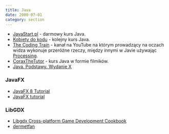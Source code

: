 ```yaml
---
title: Java
date: 2000-07-01
category: section
---
```


- [JavaStart.pl] - darmowy kurs Java.
- [Kobiety do kodu] - kolejny kurs Java.
- [The Coding Train] - kanał na YouTube na którym prowadzący na oczach widza wykonuje przeróżne rzeczy, między innymi w Javie używając [Processing].
- [CoraxTheTutor] - kurs Java w formie filmików.
- [Java. Podstawy. Wydanie X]

### JavaFX

- [JavaFX 8 Tutorial]
- [JavaFX tutorial]

### LibGDX

- [Libgdx Cross-platform Game Development Cookbook]
- [dermetfan]

[JavaStart.pl]: https://javastart.pl/static/darmowy-kurs-java/
[Kobiety do kodu]: https://kobietydokodu.pl/kurs-javy/
[The Coding Train]: https://www.youtube.com/user/shiffman/playlists?sort=dd&view=50&shelf_id=2
[Processing]: https://processing.org/
[CoraxTheTutor]: https://www.youtube.com/playlist?list=PLED70A92187B1406A
[Java. Podstawy. Wydanie X]: https://helion.pl/ksiazki/java-podstawy-wydanie-x-cay-s-horstmann,javp10.htm
[JavaFX 8 Tutorial]: http://code.makery.ch/library/javafx-8-tutorial/
[JavaFX tutorial]: http://zetcode.com/gui/javafx/
[Libgdx Cross-platform Game Development Cookbook]: https://www.packtpub.com/game-development/libgdx-cross-platform-game-development-cookbook
[dermetfan]: https://www.youtube.com/user/dermetfan/playlists
